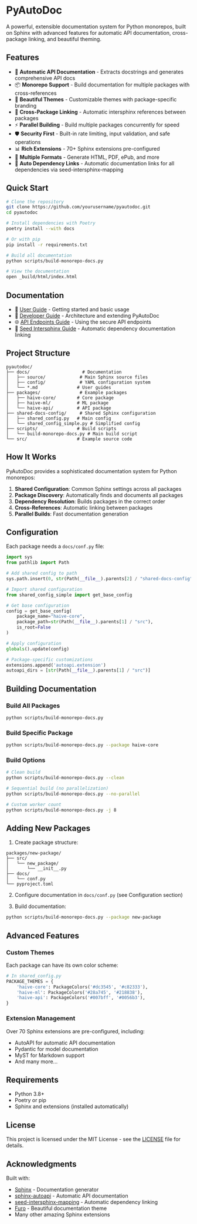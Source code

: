 # PyAutoDoc

A powerful, extensible documentation system for Python monorepos, built on Sphinx with advanced features for automatic API documentation, cross-package linking, and beautiful theming.

## Features

- 🚀 **Automatic API Documentation** - Extracts docstrings and generates comprehensive API docs
- 📦 **Monorepo Support** - Build documentation for multiple packages with cross-references
- 🎨 **Beautiful Themes** - Customizable themes with package-specific branding
- 🔗 **Cross-Package Linking** - Automatic intersphinx references between packages
- ⚡ **Parallel Building** - Build multiple packages concurrently for speed
- 🛡️ **Security First** - Built-in rate limiting, input validation, and safe operations
- 📊 **Rich Extensions** - 70+ Sphinx extensions pre-configured
- 📄 **Multiple Formats** - Generate HTML, PDF, ePub, and more
- 🔮 **Auto Dependency Links** - Automatic documentation links for all dependencies via seed-intersphinx-mapping

## Quick Start

```bash
# Clone the repository
git clone https://github.com/yourusername/pyautodoc.git
cd pyautodoc

# Install dependencies with Poetry
poetry install --with docs

# Or with pip
pip install -r requirements.txt

# Build all documentation
python scripts/build-monorepo-docs.py

# View the documentation
open _build/html/index.html
```

## Documentation

- 📖 [User Guide](docs/user-guide.md) - Getting started and basic usage
- 🔧 [Developer Guide](docs/developer-guide.md) - Architecture and extending PyAutoDoc
- 🌐 [API Endpoints Guide](docs/api-endpoints-guide.md) - Using the secure API endpoints
- 🔮 [Seed Intersphinx Guide](docs/seed-intersphinx-guide.md) - Automatic dependency documentation linking

## Project Structure

```
pyautodoc/
├── docs/                    # Documentation
│   ├── source/             # Main Sphinx source files
│   ├── config/             # YAML configuration system
│   └── *.md               # User guides
├── packages/               # Example packages
│   ├── haive-core/        # Core package
│   ├── haive-ml/          # ML package
│   └── haive-api/         # API package
├── shared-docs-config/     # Shared Sphinx configuration
│   ├── shared_config.py   # Main config
│   └── shared_config_simple.py # Simplified config
├── scripts/               # Build scripts
│   └── build-monorepo-docs.py # Main build script
└── src/                   # Example source code
```

## How It Works

PyAutoDoc provides a sophisticated documentation system for Python monorepos:

1. **Shared Configuration**: Common Sphinx settings across all packages
2. **Package Discovery**: Automatically finds and documents all packages
3. **Dependency Resolution**: Builds packages in the correct order
4. **Cross-References**: Automatic linking between packages
5. **Parallel Builds**: Fast documentation generation

## Configuration

Each package needs a `docs/conf.py` file:

```python
import sys
from pathlib import Path

# Add shared config to path
sys.path.insert(0, str(Path(__file__).parents[2] / "shared-docs-config"))

# Import shared configuration
from shared_config_simple import get_base_config

# Get base configuration
config = get_base_config(
    package_name="haive-core",
    package_path=str(Path(__file__).parents[1] / "src"),
    is_root=False
)

# Apply configuration
globals().update(config)

# Package-specific customizations
extensions.append('autoapi.extension')
autoapi_dirs = [str(Path(__file__).parents[1] / "src")]
```

## Building Documentation

### Build All Packages

```bash
python scripts/build-monorepo-docs.py
```

### Build Specific Package

```bash
python scripts/build-monorepo-docs.py --package haive-core
```

### Build Options

```bash
# Clean build
python scripts/build-monorepo-docs.py --clean

# Sequential build (no parallelization)
python scripts/build-monorepo-docs.py --no-parallel

# Custom worker count
python scripts/build-monorepo-docs.py -j 8
```

## Adding New Packages

1. Create package structure:

```
packages/new-package/
├── src/
│   └── new_package/
│       └── __init__.py
├── docs/
│   └── conf.py
└── pyproject.toml
```

2. Configure documentation in `docs/conf.py` (see Configuration section)

3. Build documentation:

```bash
python scripts/build-monorepo-docs.py --package new-package
```

## Advanced Features

### Custom Themes

Each package can have its own color scheme:

```python
# In shared_config.py
PACKAGE_THEMES = {
    'haive-core': PackageColors('#dc3545', '#c82333'),
    'haive-ml': PackageColors('#28a745', '#218838'),
    'haive-api': PackageColors('#007bff', '#0056b3'),
}
```

### Extension Management

Over 70 Sphinx extensions are pre-configured, including:

- AutoAPI for automatic API documentation
- Pydantic for model documentation
- MyST for Markdown support
- And many more...

## Requirements

- Python 3.8+
- Poetry or pip
- Sphinx and extensions (installed automatically)

## License

This project is licensed under the MIT License - see the [LICENSE](LICENSE) file for details.

## Acknowledgments

Built with:

- [Sphinx](https://www.sphinx-doc.org/) - Documentation generator
- [sphinx-autoapi](https://github.com/readthedocs/sphinx-autoapi) - Automatic API documentation
- [seed-intersphinx-mapping](https://github.com/sphinx-contrib/seed-intersphinx-mapping) - Automatic dependency linking
- [Furo](https://github.com/pradyunsg/furo) - Beautiful documentation theme
- Many other amazing Sphinx extensions
